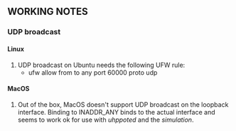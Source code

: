 ## WORKING NOTES

### UDP broadcast

#### Linux

1. UDP broadcast on Ubuntu needs the following UFW rule:
   - ufw allow from <local address> to any port 60000 proto udp

#### MacOS

1. Out of the box, MacOS doesn't support UDP broadcast on the loopback interface. Binding to 
   INADDR_ANY binds to the actual interface and seems to work ok for use with *uhppoted* and
   the *simulation*.

